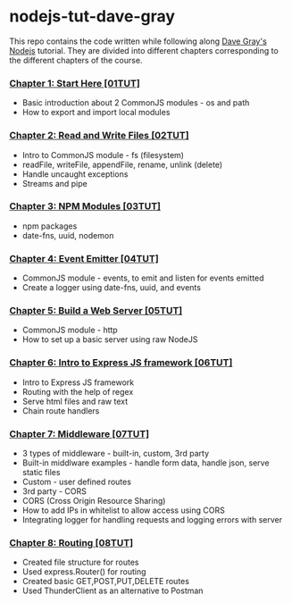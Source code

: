 # nodejs-tut-dave-gray

This repo contains the code written while following along [Dave Gray's Nodejs](https://www.youtube.com/watch?v=f2EqECiTBL8) tutorial. They are divided into different chapters corresponding to the different chapters of the course.

### [Chapter 1: Start Here [01TUT]](https://github.com/sthitaprajna-mishra/nodejs-tut-dave-gray/tree/master/01TUT)

- Basic introduction about 2 CommonJS modules - os and path
- How to export and import local modules

### [Chapter 2: Read and Write Files [02TUT]](https://github.com/sthitaprajna-mishra/nodejs-tut-dave-gray/tree/master/02TUT)

- Intro to CommonJS module - fs (filesystem)
- readFile, writeFile, appendFile, rename, unlink (delete)
- Handle uncaught exceptions
- Streams and pipe

### [Chapter 3: NPM Modules [03TUT]](https://github.com/sthitaprajna-mishra/nodejs-tut-dave-gray/tree/master/03TUT)

- npm packages
- date-fns, uuid, nodemon

### [Chapter 4: Event Emitter [04TUT]](https://github.com/sthitaprajna-mishra/nodejs-tut-dave-gray/tree/master/04TUT)

- CommonJS module - events, to emit and listen for events emitted
- Create a logger using date-fns, uuid, and events

### [Chapter 5: Build a Web Server [05TUT]](https://github.com/sthitaprajna-mishra/nodejs-tut-dave-gray/tree/master/05TUT)

- CommonJS module - http
- How to set up a basic server using raw NodeJS

### [Chapter 6: Intro to Express JS framework [06TUT]](https://github.com/sthitaprajna-mishra/nodejs-tut-dave-gray/tree/master/06TUT)

- Intro to Express JS framework
- Routing with the help of regex
- Serve html files and raw text
- Chain route handlers

### [Chapter 7: Middleware [07TUT]](https://github.com/sthitaprajna-mishra/nodejs-tut-dave-gray/tree/master/07TUT)

- 3 types of middleware - built-in, custom, 3rd party
- Built-in middlware examples - handle form data, handle json, serve static files
- Custom - user defined routes
- 3rd party - CORS
- CORS (Cross Origin Resource Sharing)
- How to add IPs in whitelist to allow access using CORS
- Integrating logger for handling requests and logging errors with server

### [Chapter 8: Routing [08TUT]](https://github.com/sthitaprajna-mishra/nodejs-tut-dave-gray/tree/master/08TUT)

- Created file structure for routes
- Used express.Router() for routing
- Created basic GET,POST,PUT,DELETE routes
- Used ThunderClient as an alternative to Postman
